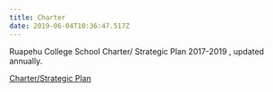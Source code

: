 ```yaml
---
title: Charter
date: 2019-06-04T10:36:47.517Z
---
```

Ruapehu College School Charter/ Strategic Plan  2017-2019 , updated annually.



[Charter/Strategic Plan](http://c1940652.r52.cf0.rackcdn.com/5bf21dd2ff2a7c39a80009ff/Strategic-n-Charter-2019-2021.pdf)
